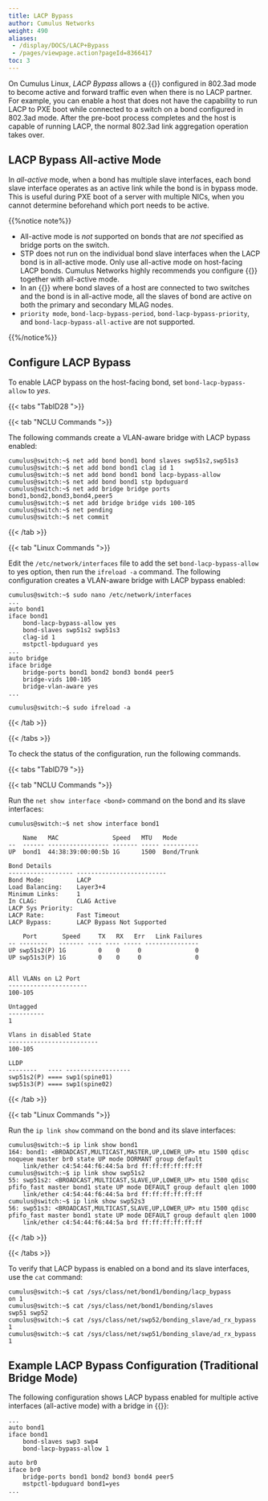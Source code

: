 ```yaml
---
title: LACP Bypass
author: Cumulus Networks
weight: 490
aliases:
 - /display/DOCS/LACP+Bypass
 - /pages/viewpage.action?pageId=8366417
toc: 3
---
```

On Cumulus Linux, *LACP Bypass* allows a {{<link url="Bonding-Link-Aggregation" text="bond">}} configured in 802.3ad mode to become active and forward traffic even when there is no LACP partner. For example, you can enable a host that does not have the capability to run LACP to PXE boot while connected to a switch on a bond configured in 802.3ad mode. After the pre-boot process completes and the host is capable of running LACP, the normal 802.3ad link aggregation operation takes over.

## LACP Bypass All-active Mode

In *all-active* mode, when a bond has multiple slave interfaces, each bond slave interface operates as an active link while the bond is in bypass mode. This is useful during PXE boot of a server with multiple NICs, when you cannot determine beforehand which port needs to be active.

{{%notice note%}}

- All-active mode is *not* supported on bonds that are *not* specified as bridge ports on the switch.
- STP does not run on the individual bond slave interfaces when the LACP bond is in all-active mode. Only use all-active mode on host-facing LACP bonds. Cumulus Networks highly recommends you configure {{<link url="Spanning-Tree-and-Rapid-Spanning-Tree" text="STP BPDU guard">}} together with all-active mode.
- In an {{<link url="Multi-Chassis-Link-Aggregation-MLAG" text="MLAG deployment">}} where bond slaves of a host are connected to two switches and the bond is in all-active mode, all the slaves of bond are active on both the primary and secondary MLAG nodes.
- `priority mode`, `bond-lacp-bypass-period`, `bond-lacp-bypass-priority`, and `bond-lacp-bypass-all-active` are not supported.

{{%/notice%}}

## Configure LACP Bypass

To enable LACP bypass on the host-facing bond, set `bond-lacp-bypass-allow` to *yes*.

{{< tabs "TabID28 ">}}

{{< tab "NCLU Commands ">}}

The following commands create a VLAN-aware bridge with LACP bypass enabled:

```
cumulus@switch:~$ net add bond bond1 bond slaves swp51s2,swp51s3
cumulus@switch:~$ net add bond bond1 clag id 1
cumulus@switch:~$ net add bond bond1 bond lacp-bypass-allow
cumulus@switch:~$ net add bond bond1 stp bpduguard
cumulus@switch:~$ net add bridge bridge ports bond1,bond2,bond3,bond4,peer5
cumulus@switch:~$ net add bridge bridge vids 100-105
cumulus@switch:~$ net pending
cumulus@switch:~$ net commit
```

{{< /tab >}}

{{< tab "Linux Commands ">}}

Edit the `/etc/network/interfaces` file to add the set `bond-lacp-bypass-allow` to yes option, then run the `ifreload -a` command. The following configuration creates a VLAN-aware bridge with LACP bypass enabled:

```
cumulus@switch:~$ sudo nano /etc/network/interfaces
...
auto bond1
iface bond1
    bond-lacp-bypass-allow yes
    bond-slaves swp51s2 swp51s3
    clag-id 1
    mstpctl-bpduguard yes
...
auto bridge
iface bridge
    bridge-ports bond1 bond2 bond3 bond4 peer5
    bridge-vids 100-105
    bridge-vlan-aware yes
...
```

```
cumulus@switch:~$ sudo ifreload -a
```

{{< /tab >}}

{{< /tabs >}}

To check the status of the configuration, run the following commands.

{{< tabs "TabID79 ">}}

{{< tab "NCLU Commands ">}}

Run the `net show interface <bond>` command on the bond and its slave interfaces:

```
cumulus@switch:~$ net show interface bond1

    Name   MAC               Speed   MTU   Mode
--  ------ ----------------- ------- ----- ----------
UP  bond1  44:38:39:00:00:5b 1G      1500  Bond/Trunk

Bond Details
------------------ -------------------------
Bond Mode:         LACP
Load Balancing:    Layer3+4
Minimum Links:     1
In CLAG:           CLAG Active
LACP Sys Priority:
LACP Rate:         Fast Timeout
LACP Bypass:       LACP Bypass Not Supported

    Port       Speed     TX   RX   Err   Link Failures
-- --------   ------- ---- ---- ----- ---------------
UP swp51s2(P) 1G         0    0     0               0
UP swp51s3(P) 1G         0    0     0               0


All VLANs on L2 Port
----------------------
100-105

Untagged
----------
1

Vlans in disabled State
-------------------------
100-105

LLDP
--------   ---- ------------------
swp51s2(P) ==== swp1(spine01)
swp51s3(P) ==== swp1(spine02)
```

{{< /tab >}}

{{< tab "Linux Commands ">}}

Run the `ip link show` command on the bond and its slave interfaces:

```
cumulus@switch:~$ ip link show bond1
164: bond1: <BROADCAST,MULTICAST,MASTER,UP,LOWER_UP> mtu 1500 qdisc noqueue master br0 state UP mode DORMANT group default
    link/ether c4:54:44:f6:44:5a brd ff:ff:ff:ff:ff:ff
cumulus@switch:~$ ip link show swp51s2
55: swp51s2: <BROADCAST,MULTICAST,SLAVE,UP,LOWER_UP> mtu 1500 qdisc pfifo_fast master bond1 state UP mode DEFAULT group default qlen 1000
    link/ether c4:54:44:f6:44:5a brd ff:ff:ff:ff:ff:ff
cumulus@switch:~$ ip link show swp52s3
56: swp51s3: <BROADCAST,MULTICAST,SLAVE,UP,LOWER_UP> mtu 1500 qdisc pfifo_fast master bond1 state UP mode DEFAULT group default qlen 1000
    link/ether c4:54:44:f6:44:5a brd ff:ff:ff:ff:ff:ff
```

{{< /tab >}}

{{< /tabs >}}

To verify that LACP bypass is enabled on a bond and its slave interfaces, use the `cat` command:

```
cumulus@switch:~$ cat /sys/class/net/bond1/bonding/lacp_bypass
on 1
cumulus@switch:~$ cat /sys/class/net/bond1/bonding/slaves
swp51 swp52
cumulus@switch:~$ cat /sys/class/net/swp52/bonding_slave/ad_rx_bypass
1
cumulus@switch:~$ cat /sys/class/net/swp51/bonding_slave/ad_rx_bypass
1
```

## Example LACP Bypass Configuration (Traditional Bridge Mode)

The following configuration shows LACP bypass enabled for multiple active interfaces (all-active mode) with a bridge in {{<link url="Traditional-Bridge-Mode" text="traditional bridge mode">}}:

```
...
auto bond1
iface bond1
    bond-slaves swp3 swp4
    bond-lacp-bypass-allow 1

auto br0
iface br0
    bridge-ports bond1 bond2 bond3 bond4 peer5
    mstpctl-bpduguard bond1=yes
...
```
